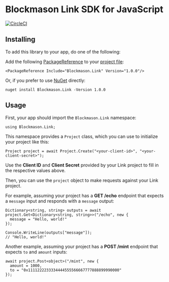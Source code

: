 # Blockmason Link SDK for JavaScript

[![CircleCI][1]][2]

## Installing

To add this library to your app, do one of the following:

Add the following [PackageReference][4] to your [project file][5]:

```
<PackageReference Include="Blockmason.Link" Version="1.0.0"/>
```

Or, if you prefer to use [NuGet][3] directly:

```
nuget install Blockmason.Link -Version 1.0.0
```

## Usage

First, your app should import the `Blockmason.Link` namespace:

```
using Blockmason.Link;
```

This namespace provides a `Project` class, which you can use to
initialize your project like this:

```
Project project = await Project.Create("<your-client-id>", "<your-client-secret>");
``` 

Use the **Client ID** and **Client Secret** provided by your Link project
to fill in the respective values above.

Then, you can use the `project` object to make requests against your
Link project.

For example, assuming your project has a **GET /echo** endpoint that
expects a `message` input and responds with a `message` output:

```
Dictionary<string, string> outputs = await project.Get<Dictionary<string, string>>("/echo", new {
  message = "Hello, world!"
});

Console.WriteLine(outputs["message"]);
// "Hello, world!"
```

Another example, assuming your project has a **POST /mint** endpoint
that expects `to` and `amount` inputs:

```
await project.Post<object>("/mint", new {
  amount = 1000,
  to = "0x1111222233334444555566667777888899990000"
});
```

[1]: https://circleci.com/gh/blockmason/link-sdk.net.svg?style=svg
[2]: https://circleci.com/gh/blockmason/link-sdk.net
[3]: https://www.nuget.org/
[4]: https://docs.microsoft.com/en-us/nuget/consume-packages/package-references-in-project-files
[5]: https://docs.microsoft.com/en-us/dotnet/core/tools/?tabs=netcore2x
